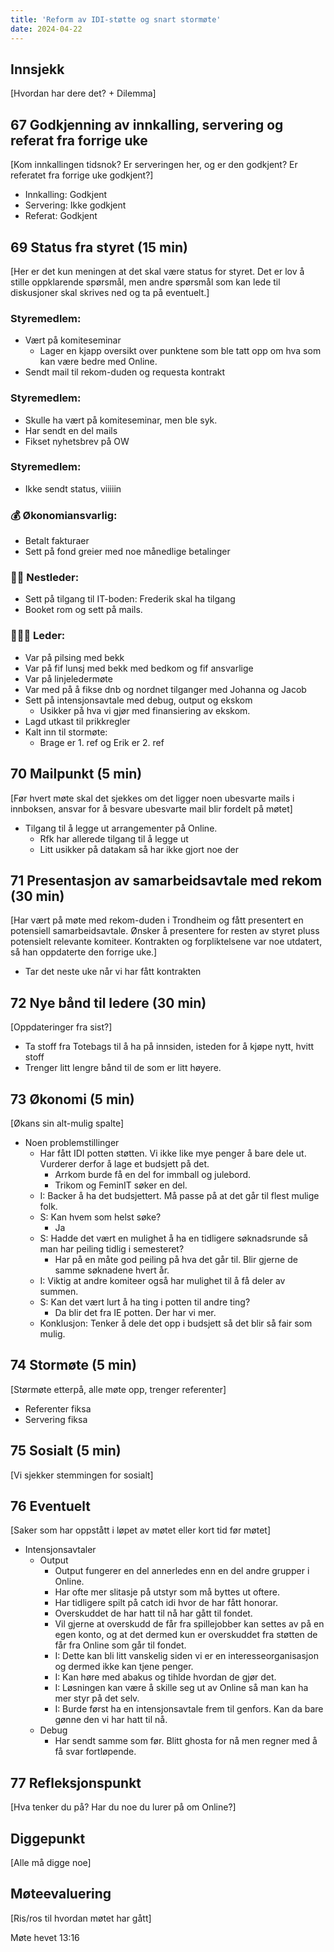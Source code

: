 ```yaml
---
title: 'Reform av IDI-støtte og snart stormøte'
date: 2024-04-22
---
```


## Innsjekk

[Hvordan har dere det? + Dilemma]

## 67 Godkjenning av innkalling, servering og referat fra forrige uke

[Kom innkallingen tidsnok? Er serveringen her, og er den godkjent? Er referatet fra forrige uke godkjent?]

- Innkalling: Godkjent  
- Servering: Ikke godkjent  
- Referat: Godkjent  

## 69 Status fra styret (15 min)

[Her er det kun meningen at det skal være status for styret. Det er lov å stille oppklarende spørsmål, men andre spørsmål som kan lede til diskusjoner skal skrives ned og ta på eventuelt.]

### **Styremedlem**:

- Vært på komiteseminar
    - Lager en kjapp oversikt over punktene som ble tatt opp om hva som kan være bedre med Online.
- Sendt mail til rekom-duden og requesta kontrakt

### **Styremedlem**:

- Skulle ha vært på komiteseminar, men ble syk.
- Har sendt en del mails
- Fikset nyhetsbrev på OW

### **Styremedlem**:

- Ikke sendt status, viiiiin

### **💰** Økonomiansvarlig:

- Betalt fakturaer
- Sett på fond greier med noe månedlige betalinger

### 👨🏼 Nestleder:

- Sett på tilgang til IT-boden: Frederik skal ha tilgang
- Booket rom og sett på mails.

### 🧔🏼‍♂️ Leder:

- Var på pilsing med bekk
- Var på fif lunsj med bekk med bedkom og fif ansvarlige
- Var på linjeledermøte
- Var med på å fikse dnb og nordnet tilganger med Johanna og Jacob
- Sett på intensjonsavtale med debug, output og ekskom
    - Usikker på hva vi gjør med finansiering av ekskom.
- Lagd utkast til prikkregler 
- Kalt inn til stormøte:
    - Brage er 1. ref og Erik er 2. ref

## 70 Mailpunkt (5 min)

[Før hvert møte skal det sjekkes om det ligger noen ubesvarte mails i innboksen, ansvar for å besvare ubesvarte mail blir fordelt på møtet]

- Tilgang til å legge ut arrangementer på Online.
    - Rfk har allerede tilgang til å legge ut 
    - Litt usikker på datakam så har ikke gjort noe der

## 71 Presentasjon av samarbeidsavtale med rekom (30 min)

[Har vært på møte med rekom-duden i Trondheim og fått presentert en potensiell samarbeidsavtale. Ønsker å presentere for resten av styret pluss potensielt relevante komiteer. Kontrakten og forpliktelsene var noe utdatert, så han oppdaterte den forrige uke.]

- Tar det neste uke når vi har fått kontrakten

## 72 Nye bånd til ledere (30 min)

[Oppdateringer fra sist?]

- Ta stoff fra Totebags til å ha på innsiden, isteden for å kjøpe nytt, hvitt stoff
- Trenger litt lengre bånd til de som er litt høyere.

## 73 Økonomi (5 min)

[Økans sin alt-mulig spalte]

- Noen problemstillinger
    - Har fått IDI potten støtten. Vi ikke like mye penger å bare dele ut. Vurderer derfor å lage et budsjett på det. 
        - Arrkom burde få en del for immball og julebord.
        - Trikom og FeminIT søker en del.
    - I: Backer å ha det budsjettert. Må passe på at det går til flest mulige folk.
    - S: Kan hvem som helst søke?
        - Ja
    - S: Hadde det vært en mulighet å ha en tidligere søknadsrunde så man har peiling tidlig i semesteret?
        - Har på en måte god peiling på hva det går til. Blir gjerne de samme søknadene hvert år.
    - I: Viktig at andre komiteer også har mulighet til å få deler av summen.
    - S: Kan det vært lurt å ha ting i potten til andre ting?
        - Da blir det fra IE potten. Der har vi mer.
    - Konklusjon: Tenker å dele det opp i budsjett så det blir så fair som mulig.

## 74 Stormøte (5 min)

[Størmøte etterpå, alle møte opp, trenger referenter]

- Referenter fiksa
- Servering fiksa

## 75 Sosialt (5 min)

[Vi sjekker stemmingen for sosialt]

## 76 Eventuelt

[Saker som har oppstått i løpet av møtet eller kort tid før møtet]

- Intensjonsavtaler
    - Output
        - Output fungerer en del annerledes enn en del andre grupper i Online.
        - Har ofte mer slitasje på utstyr som må byttes ut oftere.
        - Har tidligere spilt på catch idi hvor de har fått honorar. 
        - Overskuddet de har hatt til nå har gått til fondet.
        - Vil gjerne at overskudd de får fra spillejobber kan settes av på en egen konto, og at det dermed kun er overskuddet fra støtten de får fra Online som går til fondet.
        - I: Dette kan bli litt vanskelig siden vi er en interesseorganisasjon og dermed ikke kan tjene penger.
        - I: Kan høre med abakus og tihlde hvordan de gjør det.
        - I: Løsningen kan være å skille seg ut av Online så man kan ha mer styr på det selv.
        - I: Burde først ha en intensjonsavtale frem til genfors. Kan da bare gønne den vi har hatt til nå.
    - Debug
        - Har sendt samme som før. Blitt ghosta for nå men regner med å få svar fortløpende.

## 77 Refleksjonspunkt

[Hva tenker du på? Har du noe du lurer på om Online?]

## Diggepunkt

[Alle må digge noe]

## Møteevaluering

[Ris/ros til hvordan møtet har gått]

Møte hevet 13:16
